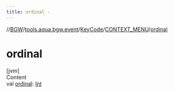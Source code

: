 ```yaml
---
title: ordinal -
---
```

//[BGW](../../../../index.md)/[tools.aqua.bgw.event](../../index.md)/[KeyCode](../index.md)/[CONTEXT_MENU](index.md)/[ordinal](ordinal.md)



# ordinal  
[jvm]  
Content  
val [ordinal](ordinal.md): [Int](https://kotlinlang.org/api/latest/jvm/stdlib/kotlin/-int/index.html)  



